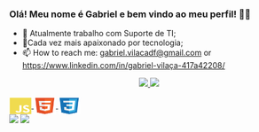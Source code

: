 ### Olá! Meu nome é Gabriel e bem vindo ao meu perfil! 👋🎉

- 🔨 Atualmente trabalho com Suporte de TI;
- 💾Cada vez mais apaixonado por tecnologia;
- 📫 How to reach me: gabriel.vilacadf@gmail.com or https://www.linkedin.com/in/gabriel-vilaça-417a42208/

<div align="center">
  <a href="https://github.com/Gabrielvilaca">
  <img height="180em" src="https://github-readme-stats.vercel.app/api?username=Gabrielvilaca&show_icons=true&theme=gotham&include_all_commits=true&count_private=true"/>
  <img height="180em" src="https://github-readme-stats.vercel.app/api/top-langs/?username=Gabrielvilaca&layout=compact&langs_count=7&theme=gotham"/>
</div>
  <div style="display: inline_block"><br>
  <img align="center" alt="GV-Js" height="30" width="40" src="https://raw.githubusercontent.com/devicons/devicon/master/icons/javascript/javascript-plain.svg">
  <img align="center" alt="GV-HTML" height="30" width="40" src="https://raw.githubusercontent.com/devicons/devicon/master/icons/html5/html5-original.svg">
  <img align="center" alt="GV-CSS" height="30" width="40" src="https://raw.githubusercontent.com/devicons/devicon/master/icons/css3/css3-original.svg">
  </div>
  
  <div> 
  <a href = "mailto:gabriel.vilacadf@gmail.com"><img src="https://img.shields.io/badge/-Gmail-%23333?style=for-the-badge&logo=gmail&logoColor=white" target="_blank"></a>
  <a href="https://www.linkedin.com/in/gabriel-vilaça-417a42208/" target="_blank"><img src="https://img.shields.io/badge/-LinkedIn-%230077B5?style=for-the-badge&logo=linkedin&logoColor=white" target="_blank"></a> 
</div>
